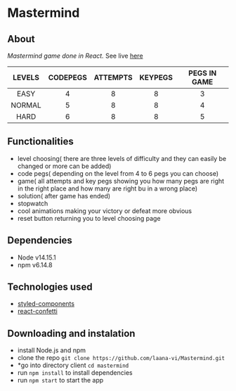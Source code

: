 # Mastermind

## About
*Mastermind game done in React.*
See live [here](https://lana-mastermind-game.netlify.app/)

| **LEVELS** | **CODEPEGS** | **ATTEMPTS** | **KEYPEGS** | **PEGS IN GAME** |
| :--------: | :----------: | :----------: | :---------: | :--------------: |
|     EASY   |      4       |      8       |      8      |        3         |
|     NORMAL |      5       |      8       |      8      |        4         |
|     HARD   |      6       |      8       |      8      |        5         |


## Functionalities
* level choosing( there are three levels of difficulty and they can easily be changed or more can be added)
* code pegs( depending on the level from 4 to 6 pegs you can choose)
* game( all attempts and key pegs showing you how many pegs are right in the right place and how many are right bu in a wrong place)
* solution( after game has ended)
* stopwatch
* cool animations making your victory or defeat more obvious
* reset button returning you to level choosing page

## Dependencies
* Node v14.15.1
* npm v6.14.8

## Technologies used 
* [styled-components](https://styled-components.com/)
* [react-confetti](https://www.npmjs.com/package/react-confetti)

## Downloading and instalation
* install Node.js and npm
* clone the repo `git clone https://github.com/laana-vi/Mastermind.git`
* *go into directory client `cd mastermind`
* run `npm install` to install dependencies
* run `npm start` to start the app